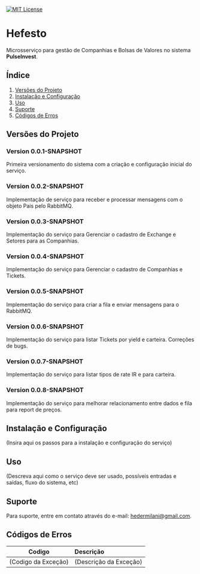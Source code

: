 [![MIT License](https://img.shields.io/badge/License-MIT-green.svg)](https://choosealicense.com/licenses/mit/)

# Hefesto

Microsserviço para gestão de Companhias e Bolsas de Valores no sistema **PulseInvest**.

## Índice
1. [Versões do Projeto](#versões-do-projeto)
2. [Instalação e Configuração](#instalação-e-configuração)
3. [Uso](#uso)
4. [Suporte](#suporte)
5. [Códigos de Erros](#códigos-de-erros)

## Versões do Projeto

### Version 0.0.1-SNAPSHOT
Primeira versionamento do sistema com a criação e configuração inicial do serviço.

### Version 0.0.2-SNAPSHOT
Implementação de serviço para receber e processar mensagens com o objeto Pais pelo RabbitMQ.

### Version 0.0.3-SNAPSHOT
Implementação do serviço para Gerenciar o cadastro de Exchange e Setores para as Companhias.

### Version 0.0.4-SNAPSHOT
Implementação do serviço para Gerenciar o cadastro de Companhias e Tickets.

### Version 0.0.5-SNAPSHOT
Implementação do serviço para criar a fila e enviar mensagens para o RabbitMQ.

### Version 0.0.6-SNAPSHOT
Implementação do serviço para listar Tickets por yield e carteira. Correções de bugs.

### Version 0.0.7-SNAPSHOT
Implementação do serviço para listar tipos de rate IR e para carteira.

### Version 0.0.8-SNAPSHOT
Implementação do serviço para melhorar relacionamento entre dados e fila para report de preços.

## Instalação e Configuração
(Insira aqui os passos para a instalação e configuração do serviço)

## Uso
(Descreva aqui como o serviço deve ser usado, possíveis entradas e saídas, fluxo do sistema, etc)

## Suporte
Para suporte, entre em contato através do e-mail: hedermilani@gmail.com.

## Códigos de Erros
| Codigo | Descrição |
| :------: | :-------- |
| (Codigo da Exceção) | (Descrição da Exceção) |
